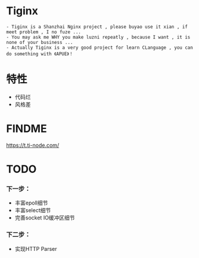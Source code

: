 # Tiginx
```shell
- Tiginx is a Shanzhai Nginx project , please buyao use it xian , if meet problem , I no fuze ... 
- You may ask me WHY you make luzni repeatly , because I want , it is none of your business ...
- Actually Tiginx is a very good project for learn CLanguage , you can do something with 《APUE》！
```

# 特性
- 代码烂
- 风格差

# FINDME
https://t.ti-node.com/

# TODO
### 下一步：
- 丰富epoll细节
- 丰富select细节
- 完善socket IO缓冲区细节
### 下二步：
- 实现HTTP Parser
